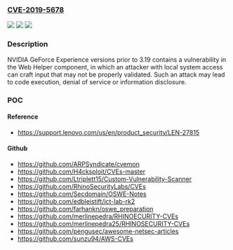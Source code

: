 ### [CVE-2019-5678](https://cve.mitre.org/cgi-bin/cvename.cgi?name=CVE-2019-5678)
![](https://img.shields.io/static/v1?label=Product&message=NVIDIA%20GeForce%20Experience&color=blue)
![](https://img.shields.io/static/v1?label=Version&message=n%2Fa&color=blue)
![](https://img.shields.io/static/v1?label=Vulnerability&message=code%20execution%2C%20denial%20of%20service%2C%20information%20disclosure&color=brighgreen)

### Description

NVIDIA GeForce Experience versions prior to 3.19 contains a vulnerability in the Web Helper component, in which an attacker with local system access can craft input that may not be properly validated. Such an attack may lead to code execution, denial of service or information disclosure.

### POC

#### Reference
- https://support.lenovo.com/us/en/product_security/LEN-27815

#### Github
- https://github.com/ARPSyndicate/cvemon
- https://github.com/H4cksploit/CVEs-master
- https://github.com/Ltriplett15/Custom-Vulnerability-Scanner
- https://github.com/RhinoSecurityLabs/CVEs
- https://github.com/Secdomain/OSWE-Notes
- https://github.com/edbleistift/ict-lab-rk2
- https://github.com/farhankn/oswe_preparation
- https://github.com/merlinepedra/RHINOECURITY-CVEs
- https://github.com/merlinepedra25/RHINOSECURITY-CVEs
- https://github.com/pengusec/awesome-netsec-articles
- https://github.com/sunzu94/AWS-CVEs

